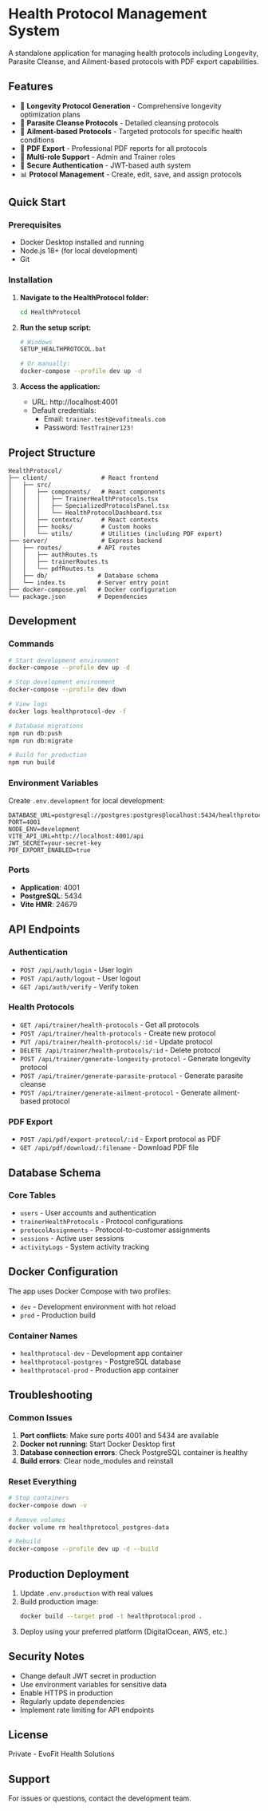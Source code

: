 # Health Protocol Management System

A standalone application for managing health protocols including Longevity, Parasite Cleanse, and Ailment-based protocols with PDF export capabilities.

## Features

- 🧬 **Longevity Protocol Generation** - Comprehensive longevity optimization plans
- 🦠 **Parasite Cleanse Protocols** - Detailed cleansing protocols
- 🏥 **Ailment-based Protocols** - Targeted protocols for specific health conditions
- 📄 **PDF Export** - Professional PDF reports for all protocols
- 👥 **Multi-role Support** - Admin and Trainer roles
- 🔐 **Secure Authentication** - JWT-based auth system
- 📊 **Protocol Management** - Create, edit, save, and assign protocols

## Quick Start

### Prerequisites

- Docker Desktop installed and running
- Node.js 18+ (for local development)
- Git

### Installation

1. **Navigate to the HealthProtocol folder:**
   ```bash
   cd HealthProtocol
   ```

2. **Run the setup script:**
   ```bash
   # Windows
   SETUP_HEALTHPROTOCOL.bat
   
   # Or manually:
   docker-compose --profile dev up -d
   ```

3. **Access the application:**
   - URL: http://localhost:4001
   - Default credentials:
     - Email: `trainer.test@evofitmeals.com`
     - Password: `TestTrainer123!`

## Project Structure

```
HealthProtocol/
├── client/               # React frontend
│   ├── src/
│   │   ├── components/   # React components
│   │   │   ├── TrainerHealthProtocols.tsx
│   │   │   ├── SpecializedProtocolsPanel.tsx
│   │   │   └── HealthProtocolDashboard.tsx
│   │   ├── contexts/     # React contexts
│   │   ├── hooks/        # Custom hooks
│   │   └── utils/        # Utilities (including PDF export)
├── server/               # Express backend
│   ├── routes/          # API routes
│   │   ├── authRoutes.ts
│   │   ├── trainerRoutes.ts
│   │   └── pdfRoutes.ts
│   ├── db/              # Database schema
│   └── index.ts         # Server entry point
├── docker-compose.yml   # Docker configuration
└── package.json         # Dependencies

```

## Development

### Commands

```bash
# Start development environment
docker-compose --profile dev up -d

# Stop development environment
docker-compose --profile dev down

# View logs
docker logs healthprotocol-dev -f

# Database migrations
npm run db:push
npm run db:migrate

# Build for production
npm run build
```

### Environment Variables

Create `.env.development` for local development:

```env
DATABASE_URL=postgresql://postgres:postgres@localhost:5434/healthprotocol_db
PORT=4001
NODE_ENV=development
VITE_API_URL=http://localhost:4001/api
JWT_SECRET=your-secret-key
PDF_EXPORT_ENABLED=true
```

### Ports

- **Application**: 4001
- **PostgreSQL**: 5434
- **Vite HMR**: 24679

## API Endpoints

### Authentication
- `POST /api/auth/login` - User login
- `POST /api/auth/logout` - User logout
- `GET /api/auth/verify` - Verify token

### Health Protocols
- `GET /api/trainer/health-protocols` - Get all protocols
- `POST /api/trainer/health-protocols` - Create new protocol
- `PUT /api/trainer/health-protocols/:id` - Update protocol
- `DELETE /api/trainer/health-protocols/:id` - Delete protocol
- `POST /api/trainer/generate-longevity-protocol` - Generate longevity protocol
- `POST /api/trainer/generate-parasite-protocol` - Generate parasite cleanse
- `POST /api/trainer/generate-ailment-protocol` - Generate ailment-based protocol

### PDF Export
- `POST /api/pdf/export-protocol/:id` - Export protocol as PDF
- `GET /api/pdf/download/:filename` - Download PDF file

## Database Schema

### Core Tables
- `users` - User accounts and authentication
- `trainerHealthProtocols` - Protocol configurations
- `protocolAssignments` - Protocol-to-customer assignments
- `sessions` - Active user sessions
- `activityLogs` - System activity tracking

## Docker Configuration

The app uses Docker Compose with two profiles:
- `dev` - Development environment with hot reload
- `prod` - Production build

### Container Names
- `healthprotocol-dev` - Development app container
- `healthprotocol-postgres` - PostgreSQL database
- `healthprotocol-prod` - Production app container

## Troubleshooting

### Common Issues

1. **Port conflicts**: Make sure ports 4001 and 5434 are available
2. **Docker not running**: Start Docker Desktop first
3. **Database connection errors**: Check PostgreSQL container is healthy
4. **Build errors**: Clear node_modules and reinstall

### Reset Everything

```bash
# Stop containers
docker-compose down -v

# Remove volumes
docker volume rm healthprotocol_postgres-data

# Rebuild
docker-compose --profile dev up -d --build
```

## Production Deployment

1. Update `.env.production` with real values
2. Build production image:
   ```bash
   docker build --target prod -t healthprotocol:prod .
   ```
3. Deploy using your preferred platform (DigitalOcean, AWS, etc.)

## Security Notes

- Change default JWT secret in production
- Use environment variables for sensitive data
- Enable HTTPS in production
- Regularly update dependencies
- Implement rate limiting for API endpoints

## License

Private - EvoFit Health Solutions

## Support

For issues or questions, contact the development team.